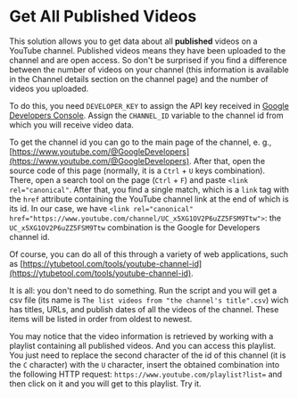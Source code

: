 # Get All Published Videos
This solution allows you to get data about all **published** videos on a YouTube channel. Published videos means they have been uploaded to the channel and are open access. So don't be surprised if you find a difference between the number of videos on your channel (this information is available in the Channel details section on the channel page) and the number of videos you uploaded.

To do this, you need `DEVELOPER_KEY` to assign the API key received in [Google Developers Console](https://console.cloud.google.com/apis/credentials). Assign the `CHANNEL_ID` variable to the channel id from which you will receive video data.

To get the channel id you can go to the main page of the channel, e. g., [https://www.youtube.com/@GoogleDevelopers](https://www.youtube.com/@GoogleDevelopers). After that, open the source code of this page (normally, it is a `Ctrl` + `U` keys combination). There, open a search tool on the page (`Ctrl` + `F`) and paste `<link rel="canonical"`. After that, you find a single match, which is a `link` tag with the `href` attribute containing the YouTube channel link at the end of which is its id. In our case, we have `<link rel="canonical" href="https://www.youtube.com/channel/UC_x5XG1OV2P6uZZ5FSM9Ttw">`: the `UC_x5XG1OV2P6uZZ5FSM9Ttw` combination is the Google for Developers channel id.

Of course, you can do all of this through a variety of web applications, such as [https://ytubetool.com/tools/youtube-channel-id](https://ytubetool.com/tools/youtube-channel-id).

It is all: you don't need to do something. Run the script and you will get a csv file (its name is `The list videos from "the channel's title".csv`) wich has titles, URLs, and publish dates of all the videos of the channel. These items will be listed in order from oldest to newest.

You may notice that the video information is retrieved by working with a playlist containing all published videos. And you can access this playlist. You just need to replace the second character of the id of this channel (it is the `C` character) with the `U` character, insert the obtained combination into the following HTTP request: `https://www.youtube.com/playlist?list=` and then click on it and you will get to this playlist. Try it.
